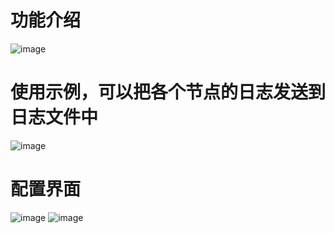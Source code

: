 # 功能介绍
![image](https://github.com/qq1746495550/node-red-log-to-file/assets/75876564/92662396-687a-4ab9-a79c-f87133b1d766)
# 使用示例，可以把各个节点的日志发送到日志文件中
![image](https://github.com/qq1746495550/node-red-log-to-file/assets/75876564/a945385b-cd05-4a5d-8347-5ce73e2d6dc9)
# 配置界面
![image](https://github.com/qq1746495550/node-red-log-to-file/assets/75876564/b71f4e97-31a0-4d80-a0e2-c23ba3e3a443)
![image](https://github.com/qq1746495550/node-red-log-to-file/assets/75876564/4415fcf3-4cdc-468c-b4e4-37e45635ca53)




